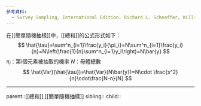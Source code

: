 ```yaml
---
參考資料:
  - Survey Sampling, International Edition; Richard L. Scheaffer, William Mendenhall. III
---
```

在[[簡單隨機抽樣]]中，[[總和]]的公式形式如下：
$$
\hat{\tau}=\sum^n_{i=1}\frac{y_i}{\pi_i}=N\sum^n_{i=1}\frac{y_i}{n}=N\left(\frac{1}{n}\sum^n_{i=1}y_i\right)=N\bar{y}
$$
$\pi_i$：第i個元素被抽取的機率
$N$：母體總數
$$
\hat{Var}(\hat{\tau})=\hat{Var}(N\bar{y})=N\cdot \frac{s^2}{n}\cdot\frac{N-n}{N}
$$
- - -
parent::[[總和]],[[簡單隨機抽樣]]
sibling::
child::
